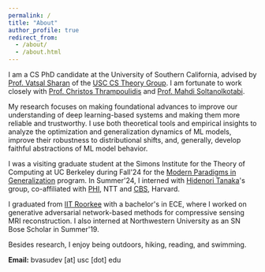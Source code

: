 ```yaml
---
permalink: /
title: "About"
author_profile: true
redirect_from: 
  - /about/
  - /about.html
---
```


I am a CS PhD candidate at the University of Southern California, advised by [Prof. Vatsal Sharan](https://vatsalsharan.github.io/) of the [USC CS Theory Group](https://viterbi-web.usc.edu/~cstheory/). I am fortunate to work closely with [Prof. Christos Thrampoulidis](https://sites.google.com/view/cthrampo) and [Prof. Mahdi Soltanolkotabi](https://viterbi-web.usc.edu/~soltanol/). 

My research focuses on making foundational advances to improve our understanding of deep learning-based systems and making them more reliable and trustworthy. I use both theoretical tools and empirical insights to analyze the optimization and generalization dynamics of ML models, improve their robustness to distributional shifts, and, generally, develop faithful abstractions of ML model behavior.

I was a visiting graduate student at the Simons Institute for the Theory of Computing at UC Berkeley during Fall'24 for the [Modern Paradigms in Generalization](https://simons.berkeley.edu/programs/modern-paradigms-generalization) program. In Summer'24, I interned with [Hidenori Tanaka](https://sites.google.com/view/htanaka/home)'s group, co-affiliated with [PHI](https://ntt-research.com/phi/), NTT and [CBS](https://cbs.fas.harvard.edu/research/theory/), Harvard. 

I graduated from [IIT Roorkee](https://www.iitr.ac.in/) with a bachelor's in ECE, where I worked on generative adversarial network-based methods for compressive sensing MRI reconstruction. I also interned at Northwestern University as an SN Bose Scholar in Summer'19. 

Besides research, I enjoy being outdoors, hiking, reading, and swimming.

**Email:** bvasudev \[at\] usc \[dot\] edu